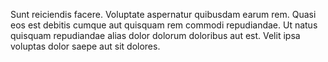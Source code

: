 Sunt reiciendis facere. Voluptate aspernatur quibusdam earum rem. Quasi eos est debitis cumque aut quisquam rem commodi repudiandae. Ut natus quisquam repudiandae alias dolor dolorum doloribus aut est. Velit ipsa voluptas dolor saepe aut sit dolores.